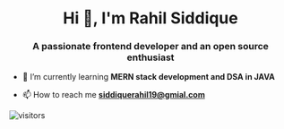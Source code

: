 <h1 align="center">Hi 👋, I'm Rahil Siddique</h1>
<h3 align="center">A passionate frontend developer and an open source enthusiast</h3>

- 🌱 I’m currently learning **MERN stack development and DSA in JAVA**

- 📫 How to reach me **siddiquerahil19@gmial.com**

![visitors](https://visitor-badge.glitch.me/badge?page_id=Rahilsiddique&left_color=black&right_color=orange)
